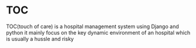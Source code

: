 # TOC
TOC(touch of care) is a hospital management system using Django and python
 it mainly focus on the key dynamic environment of an hospital which is usually a hussle and risky
